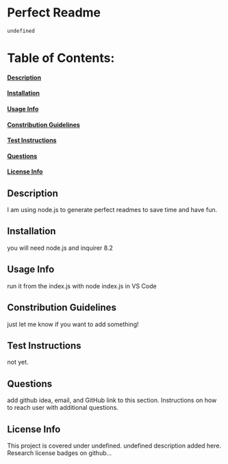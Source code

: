 # Perfect Readme
    undefined
# Table of Contents:<br>
#### [Description](https://github.com/archonology/Pro-Readme-Generator/blob/main/README.md#description)<br>
#### [Installation](https://github.com/archonology/Pro-Readme-Generator/blob/main/README.md#installation)<br>
#### [Usage Info](https://github.com/archonology/Pro-Readme-Generator/blob/main/README.md#usage-info)<br>
#### [Constribution Guidelines](https://github.com/archonology/Pro-Readme-Generator/blob/main/README.md#constribution-guidelines)<br>
#### [Test Instructions](https://github.com/archonology/Pro-Readme-Generator/blob/main/README.md#test-instructions)<br>
#### [Questions](https://github.com/archonology/Pro-Readme-Generator/blob/main/README.md#questions)<br>
#### [License Info](https://github.com/archonology/Pro-Readme-Generator/blob/main/README.md#license-info)<br>

## <h2 id="descript">Description</h2>
I am using node.js to generate perfect readmes to save time and have fun.
    
## Installation
you will need node.js and inquirer 8.2

## <h2 id="usage">Usage Info</h2>
run it from the index.js with node index.js in VS Code

## <h2 id="contrib">Constribution Guidelines</h2>
just let me know if you want to add something!

## <h2 id="test">Test Instructions</h2>
not yet.

## <h2 id="quests">Questions</h2>
add github idea, email, and GitHub link to this section. Instructions on how to reach user with additional questions.
    
### <h2 id="license">License Info</h2>
This project is covered under undefined. undefined description added here. Research license badges on github...

